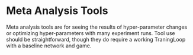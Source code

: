 # Meta Analysis Tools

Meta analysis tools are for seeing the results of hyper-parameter changes or optimizing hyper-parameters with many experiment runs.
Tool use should be straightforward, though they do require a working TraningLoop with a baseline network and game.
